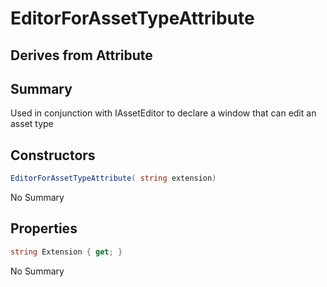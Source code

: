 # EditorForAssetTypeAttribute

## Derives from Attribute

## Summary

Used in conjunction with IAssetEditor to declare a window that can edit an asset type
## Constructors

```c#
EditorForAssetTypeAttribute( string extension) 
```
No Summary
## Properties

```c#
string Extension { get; } 
```
No Summary
